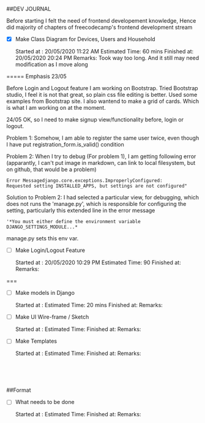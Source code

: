 ##DEV JOURNAL




Before starting I felt the need of frontend developement knowledge,
 Hence did majority of chapters of freecodecamp's frontend development stream

-[x] Make Class Diagram for Devices, Users and Household

     
     Started at : 20/05/2020 11:22 AM
     Estimated Time: 60 mins
     Finished at: 20/05/2020 20:24 PM
     Remarks: Took way too long. And it still may need modification
     as I move along
     
    
=====
Emphasis 23/05

Before Login and Logout feature I am working on Bootstrap. Tried Bootstrap studio, I feel it is 
not that great, so plain css file editing is better. Used some examples from Bootstrap site.
I also wantend to make a grid of cards. Which is what I am working on at the moment.

24/05 OK, so I need to make signup view/functionality before,  login or logout.

Problem 1: Somehow, I am able to register the same user twice, even though I have put registration_form.is_valid() condition

Problem 2: When I try to debug (For problem 1), I am getting following error 
(apparantly, I can't put image in markdown, can link to local filesystem, but on github, that would be a problem)
```
Error Messagedjango.core.exceptions.ImproperlyConfigured: 
Requested setting INSTALLED_APPS, but settings are not configured"
```
Solution to Problem 2: I had selected a particular view, for debugging, which does not runs the 'manage.py', which is responsible
for configuring the setting, particularly this extended line in the error message

```
'*You must either define the environment variable DJANGO_SETTINGS_MODULE...*
```

manage.py sets this env var.

-[ ] Make Login/Logout Feature

     Started at : 20/05/2020 10:29 PM
     Estimated Time: 90
     Finished at: 
     Remarks: 
          
===

-[ ] Make models in Django

     
     Started at : 
     Estimated Time: 20 mins
     Finished at:
     Remarks:

-[ ] Make UI Wire-frame /  Sketch

     
     Started at : 
     Estimated Time:
     Finished at:
     Remarks:

-[ ] Make Templates

    
     Started at : 
     Estimated Time:
     Finished at:
     Remarks:















<br>
<br>
<br>

##Format

-[ ] What needs to be done

     
     Started at : 
     Estimated Time:
     Finished at:
     Remarks:
     

  

